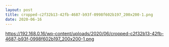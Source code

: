 ```yaml
---
layout: post
title: cropped-c2f32b13-42fb-4687-b93f-0998f602b197_200x200-1.png
date: 2020-06-16
---
```


https://192.168.0.16/wp-content/uploads/2020/06/cropped-c2f32b13-42fb-4687-b93f-0998f602b197_200x200-1.png